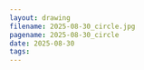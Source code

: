 ```yaml
---
layout: drawing
filename: 2025-08-30_circle.jpg
pagename: 2025-08-30_circle
date: 2025-08-30
tags:
---
```

